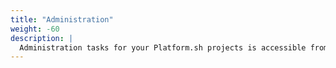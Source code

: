 ```yaml
---
title: "Administration"
weight: -60
description: |
  Administration tasks for your Platform.sh projects is accessible from within the management console, as well as through the CLI.
---
```

